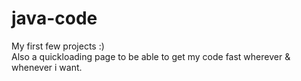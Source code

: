 # java-code
My first few projects :) <br>
Also a quickloading page to be able to get my code fast wherever & whenever i want.
